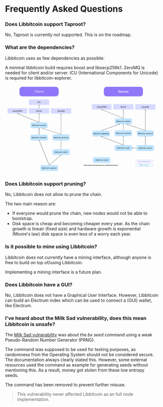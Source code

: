 # Frequently Asked Questions

### Does Libbitcoin support Taproot?

No, Taproot is currently not supported.
This is on the roadmap.

### What are the dependencies?

Libbitcoin uses as few dependencies as possible:

A minimal libbitcoin build requires boost and libsecp256k1. 
ZeroMQ is needed for client and/or server.
ICU (International Components for Unicode) is required for libbitcoin-explorer.

![](/assets/dependenciesgraph.png)

### Does Libbitcoin support pruning?

No, Libbitcoin does not allow to prune the chain.

The two main reason are:

- If everyone would prune the chain, new nodes would not be able to bootstrap.
- Disk space is cheap and becoming cheaper every year. As the chain growth is lineair (fixed size) and hardware growth is exponential (Moore's law) disk space is even less of a worry each year.

### Is it possible to mine using Libbitcoin?

Libbitcoin does not currently have a mining interface, although anyone is free to build on top of/using Libbitcoin.

Implementing a mining interface is a future plan.

### Does Libbitcoin have a GUI?

No, Libbitcoin does not have a Graphical User Interface.
However, Libbitcoin can build an Electrum index which can be used to connect a (GUI) wallet, like Electrum.

### I've heard about the Milk Sad vulnerability, does this mean Libbitcoin is unsafe?

The [Milk Sad vulnerability](https://github.com/libbitcoin/libbitcoin-explorer/wiki/CVE-2023-39910) was about the _bx seed_ command using a weak Pseudo-Random Number Generator (PRNG).

The command was supposed to be used for testing purposes, as randomness from the Operating System should not be considered secure.
The documentation always clearly stated this.
However, some external resources used the command as example for generating seeds without mentioning this.
As a result, money got stolen from these low entropy seeds.

The command has been removed to prevent further misuse.

> This vulnerability never affected Libbitcoin as an full node implementation.
